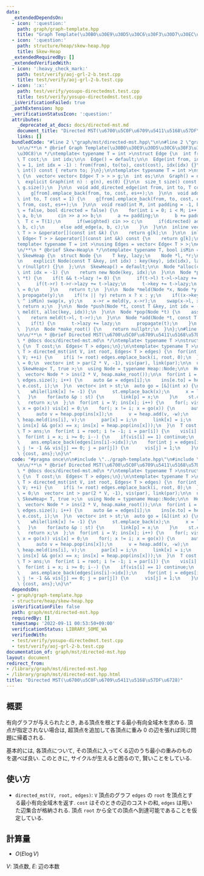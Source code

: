 ```yaml
---
data:
  _extendedDependsOn:
  - icon: ':question:'
    path: graph/graph-template.hpp
    title: "Graph Template(\u30B0\u30E9\u30D5\u30C6\u30F3\u30D7\u30EC\u30FC\u30C8)"
  - icon: ':question:'
    path: structure/heap/skew-heap.hpp
    title: Skew-Heap
  _extendedRequiredBy: []
  _extendedVerifiedWith:
  - icon: ':heavy_check_mark:'
    path: test/verify/aoj-grl-2-b.test.cpp
    title: test/verify/aoj-grl-2-b.test.cpp
  - icon: ':x:'
    path: test/verify/yosupo-directedmst.test.cpp
    title: test/verify/yosupo-directedmst.test.cpp
  _isVerificationFailed: true
  _pathExtension: hpp
  _verificationStatusIcon: ':question:'
  attributes:
    _deprecated_at_docs: docs/directed-mst.md
    document_title: "Directed MST(\u6700\u5C0F\u6709\u5411\u5168\u57DF\u6728)"
    links: []
  bundledCode: "#line 2 \"graph/mst/directed-mst.hpp\"\n\n#line 2 \"graph/graph-template.hpp\"\
    \n\n/**\n * @brief Graph Template(\u30B0\u30E9\u30D5\u30C6\u30F3\u30D7\u30EC\u30FC\
    \u30C8)\n */\ntemplate< typename T = int >\nstruct Edge {\n  int from, to;\n \
    \ T cost;\n  int idx;\n\n  Edge() = default;\n\n  Edge(int from, int to, T cost\
    \ = 1, int idx = -1) : from(from), to(to), cost(cost), idx(idx) {}\n\n  operator\
    \ int() const { return to; }\n};\n\ntemplate< typename T = int >\nstruct Graph\
    \ {\n  vector< vector< Edge< T > > > g;\n  int es;\n\n  Graph() = default;\n\n\
    \  explicit Graph(int n) : g(n), es(0) {}\n\n  size_t size() const {\n    return\
    \ g.size();\n  }\n\n  void add_directed_edge(int from, int to, T cost = 1) {\n\
    \    g[from].emplace_back(from, to, cost, es++);\n  }\n\n  void add_edge(int from,\
    \ int to, T cost = 1) {\n    g[from].emplace_back(from, to, cost, es);\n    g[to].emplace_back(to,\
    \ from, cost, es++);\n  }\n\n  void read(int M, int padding = -1, bool weighted\
    \ = false, bool directed = false) {\n    for(int i = 0; i < M; i++) {\n      int\
    \ a, b;\n      cin >> a >> b;\n      a += padding;\n      b += padding;\n    \
    \  T c = T(1);\n      if(weighted) cin >> c;\n      if(directed) add_directed_edge(a,\
    \ b, c);\n      else add_edge(a, b, c);\n    }\n  }\n\n  inline vector< Edge<\
    \ T > > &operator[](const int &k) {\n    return g[k];\n  }\n\n  inline const vector<\
    \ Edge< T > > &operator[](const int &k) const {\n    return g[k];\n  }\n};\n\n\
    template< typename T = int >\nusing Edges = vector< Edge< T > >;\n#line 1 \"structure/heap/skew-heap.hpp\"\
    \n/**\n * @brief Skew-Heap\n */\ntemplate< typename T, bool isMin = true >\nstruct\
    \ SkewHeap {\n  struct Node {\n    T key, lazy;\n    Node *l, *r;\n    int idx;\n\
    \n    explicit Node(const T &key, int idx) : key(key), idx(idx), lazy(0), l(nullptr),\
    \ r(nullptr) {}\n  };\n\n  SkewHeap() = default;\n\n  Node *alloc(const T &key,\
    \ int idx = -1) {\n    return new Node(key, idx);\n  }\n\n  Node *propagate(Node\
    \ *t) {\n    if(t && t->lazy != 0) {\n      if(t->l) t->l->lazy += t->lazy;\n\
    \      if(t->r) t->r->lazy += t->lazy;\n      t->key += t->lazy;\n      t->lazy\
    \ = 0;\n    }\n    return t;\n  }\n\n  Node *meld(Node *x, Node *y) {\n    propagate(x),\
    \ propagate(y);\n    if(!x || !y) return x ? x : y;\n    if((x->key < y->key)\
    \ ^ isMin) swap(x, y);\n    x->r = meld(y, x->r);\n    swap(x->l, x->r);\n   \
    \ return x;\n  }\n\n  Node *push(Node *t, const T &key, int idx = -1) {\n    return\
    \ meld(t, alloc(key, idx));\n  }\n\n  Node *pop(Node *t) {\n    assert(t != nullptr);\n\
    \    return meld(t->l, t->r);\n  }\n\n  Node *add(Node *t, const T &lazy) {\n\
    \    if(t) {\n      t->lazy += lazy;\n      propagate(t);\n    }\n    return t;\n\
    \  }\n\n  Node *make_root() {\n    return nullptr;\n  }\n};\n#line 5 \"graph/mst/directed-mst.hpp\"\
    \n\n/**\n * @brief Directed MST(\u6700\u5C0F\u6709\u5411\u5168\u57DF\u6728)\n\
    \ * @docs docs/directed-mst.md\n */\ntemplate< typename T >\nstruct MinimumSpanningTree\
    \ {\n  T cost;\n  Edges< T > edges;\n};\n\ntemplate< typename T >\nMinimumSpanningTree<\
    \ T > directed_mst(int V, int root, Edges< T > edges) {\n  for(int i = 0; i <\
    \ V; ++i) {\n    if(i != root) edges.emplace_back(i, root, 0);\n  }\n\n  int x\
    \ = 0;\n  vector< int > par(2 * V, -1), vis(par), link(par);\n\n  using Heap =\
    \ SkewHeap< T, true >;\n  using Node = typename Heap::Node;\n\n  Heap heap;\n\
    \  vector< Node * > ins(2 * V, heap.make_root());\n\n  for(int i = 0; i < (int)\
    \ edges.size(); i++) {\n    auto &e = edges[i];\n    ins[e.to] = heap.push(ins[e.to],\
    \ e.cost, i);\n  }\n  vector< int > st;\n  auto go = [&](int x) {\n    x = edges[ins[x]->idx].from;\n\
    \    while(link[x] != -1) {\n      st.emplace_back(x);\n      x = link[x];\n \
    \   }\n    for(auto &p : st) {\n      link[p] = x;\n    }\n    st.clear();\n \
    \   return x;\n  };\n  for(int i = V; ins[x]; i++) {\n    for(; vis[x] == -1;\
    \ x = go(x)) vis[x] = 0;\n    for(; x != i; x = go(x)) {\n      auto w = ins[x]->key;\n\
    \      auto v = heap.pop(ins[x]);\n      v = heap.add(v, -w);\n      ins[i] =\
    \ heap.meld(ins[i], v);\n      par[x] = i;\n      link[x] = i;\n    }\n    for(;\
    \ ins[x] && go(x) == x; ins[x] = heap.pop(ins[x]));\n  }\n  T cost = 0;\n  Edges<\
    \ T > ans;\n  for(int i = root; i != -1; i = par[i]) {\n    vis[i] = 1;\n  }\n\
    \  for(int i = x; i >= 0; i--) {\n    if(vis[i] == 1) continue;\n    cost += edges[ins[i]->idx].cost;\n\
    \    ans.emplace_back(edges[ins[i]->idx]);\n    for(int j = edges[ins[i]->idx].to;\
    \ j != -1 && vis[j] == 0; j = par[j]) {\n      vis[j] = 1;\n    }\n  }\n  return\
    \ {cost, ans};\n}\n"
  code: "#pragma once\n\n#include \"../graph-template.hpp\"\n#include \"../../structure/heap/skew-heap.hpp\"\
    \n\n/**\n * @brief Directed MST(\u6700\u5C0F\u6709\u5411\u5168\u57DF\u6728)\n\
    \ * @docs docs/directed-mst.md\n */\ntemplate< typename T >\nstruct MinimumSpanningTree\
    \ {\n  T cost;\n  Edges< T > edges;\n};\n\ntemplate< typename T >\nMinimumSpanningTree<\
    \ T > directed_mst(int V, int root, Edges< T > edges) {\n  for(int i = 0; i <\
    \ V; ++i) {\n    if(i != root) edges.emplace_back(i, root, 0);\n  }\n\n  int x\
    \ = 0;\n  vector< int > par(2 * V, -1), vis(par), link(par);\n\n  using Heap =\
    \ SkewHeap< T, true >;\n  using Node = typename Heap::Node;\n\n  Heap heap;\n\
    \  vector< Node * > ins(2 * V, heap.make_root());\n\n  for(int i = 0; i < (int)\
    \ edges.size(); i++) {\n    auto &e = edges[i];\n    ins[e.to] = heap.push(ins[e.to],\
    \ e.cost, i);\n  }\n  vector< int > st;\n  auto go = [&](int x) {\n    x = edges[ins[x]->idx].from;\n\
    \    while(link[x] != -1) {\n      st.emplace_back(x);\n      x = link[x];\n \
    \   }\n    for(auto &p : st) {\n      link[p] = x;\n    }\n    st.clear();\n \
    \   return x;\n  };\n  for(int i = V; ins[x]; i++) {\n    for(; vis[x] == -1;\
    \ x = go(x)) vis[x] = 0;\n    for(; x != i; x = go(x)) {\n      auto w = ins[x]->key;\n\
    \      auto v = heap.pop(ins[x]);\n      v = heap.add(v, -w);\n      ins[i] =\
    \ heap.meld(ins[i], v);\n      par[x] = i;\n      link[x] = i;\n    }\n    for(;\
    \ ins[x] && go(x) == x; ins[x] = heap.pop(ins[x]));\n  }\n  T cost = 0;\n  Edges<\
    \ T > ans;\n  for(int i = root; i != -1; i = par[i]) {\n    vis[i] = 1;\n  }\n\
    \  for(int i = x; i >= 0; i--) {\n    if(vis[i] == 1) continue;\n    cost += edges[ins[i]->idx].cost;\n\
    \    ans.emplace_back(edges[ins[i]->idx]);\n    for(int j = edges[ins[i]->idx].to;\
    \ j != -1 && vis[j] == 0; j = par[j]) {\n      vis[j] = 1;\n    }\n  }\n  return\
    \ {cost, ans};\n}\n"
  dependsOn:
  - graph/graph-template.hpp
  - structure/heap/skew-heap.hpp
  isVerificationFile: false
  path: graph/mst/directed-mst.hpp
  requiredBy: []
  timestamp: '2022-09-11 00:53:50+09:00'
  verificationStatus: LIBRARY_SOME_WA
  verifiedWith:
  - test/verify/yosupo-directedmst.test.cpp
  - test/verify/aoj-grl-2-b.test.cpp
documentation_of: graph/mst/directed-mst.hpp
layout: document
redirect_from:
- /library/graph/mst/directed-mst.hpp
- /library/graph/mst/directed-mst.hpp.html
title: "Directed MST(\u6700\u5C0F\u6709\u5411\u5168\u57DF\u6728)"
---
```

## 概要

有向グラフが与えられたとき, ある頂点を根とする最小有向全域木を求める. 頂点が指定されない場合は, 超頂点を追加して各頂点に重み $0$ の辺を張れば同じ問題に帰着される.

基本的には, 各頂点について, その頂点に入ってくる辺のうち最小の重みのものを選べば良い. このときに, サイクルが生えると困るので, 賢いことをしている.


## 使い方

* `directed_mst(V, root, edges)`: `V` 頂点のグラフ `edges` の `root` を頂点とする最小有向全域木を返す. `cost` はそのときの辺のコストの和, `edges` は用いた辺集合が格納される. 頂点 `root` から全ての頂点へ到達可能であることを仮定している.

## 計算量

* $O(E \log V)$

$V$: 頂点数, $E$: 辺の本数
